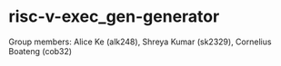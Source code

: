 # risc-v-exec_gen-generator

Group members:
Alice Ke (alk248), Shreya Kumar (sk2329), Cornelius Boateng (cob32)
